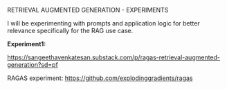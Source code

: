 RETRIEVAL AUGMENTED GENERATION - EXPERIMENTS

I will be experimenting with prompts and application logic for better relevance specifically for the RAG use case.

**Experiment1:**

https://sangeethavenkatesan.substack.com/p/ragas-retrieval-augmented-generation?sd=pf

RAGAS experiment: https://github.com/explodinggradients/ragas

